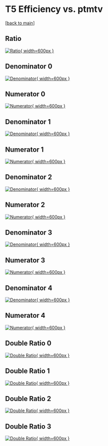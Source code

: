 # T5 Efficiency vs. ptmtv

[[back to main](./)]



## Ratio

[![Ratio](../mtv/var/T5_base_11_0_eff_ptmtv.png){ width=600px }](../mtv/var/T5_base_11_0_eff_ptmtv.pdf)

## Denominator 0

[![Denominator](../mtv/den/T5_base_11_0_eff_ptmtv_den0.png){ width=600px }](../mtv/den/T5_base_11_0_eff_ptmtv_den0.pdf)

## Numerator 0

[![Numerator](../mtv/num/T5_base_11_0_eff_ptmtv_num0.png){ width=600px }](../mtv/num/T5_base_11_0_eff_ptmtv_num0.pdf)

## Denominator 1

[![Denominator](../mtv/den/T5_base_11_0_eff_ptmtv_den1.png){ width=600px }](../mtv/den/T5_base_11_0_eff_ptmtv_den1.pdf)

## Numerator 1

[![Numerator](../mtv/num/T5_base_11_0_eff_ptmtv_num1.png){ width=600px }](../mtv/num/T5_base_11_0_eff_ptmtv_num1.pdf)

## Denominator 2

[![Denominator](../mtv/den/T5_base_11_0_eff_ptmtv_den2.png){ width=600px }](../mtv/den/T5_base_11_0_eff_ptmtv_den2.pdf)

## Numerator 2

[![Numerator](../mtv/num/T5_base_11_0_eff_ptmtv_num2.png){ width=600px }](../mtv/num/T5_base_11_0_eff_ptmtv_num2.pdf)

## Denominator 3

[![Denominator](../mtv/den/T5_base_11_0_eff_ptmtv_den3.png){ width=600px }](../mtv/den/T5_base_11_0_eff_ptmtv_den3.pdf)

## Numerator 3

[![Numerator](../mtv/num/T5_base_11_0_eff_ptmtv_num3.png){ width=600px }](../mtv/num/T5_base_11_0_eff_ptmtv_num3.pdf)

## Denominator 4

[![Denominator](../mtv/den/T5_base_11_0_eff_ptmtv_den4.png){ width=600px }](../mtv/den/T5_base_11_0_eff_ptmtv_den4.pdf)

## Numerator 4

[![Numerator](../mtv/num/T5_base_11_0_eff_ptmtv_num4.png){ width=600px }](../mtv/num/T5_base_11_0_eff_ptmtv_num4.pdf)

## Double Ratio 0

[![Double Ratio](../mtv/ratio/T5_base_11_0_eff_ptmtv_ratio0.png){ width=600px }](../mtv/ratio/T5_base_11_0_eff_ptmtv_ratio0.pdf)

## Double Ratio 1

[![Double Ratio](../mtv/ratio/T5_base_11_0_eff_ptmtv_ratio1.png){ width=600px }](../mtv/ratio/T5_base_11_0_eff_ptmtv_ratio1.pdf)

## Double Ratio 2

[![Double Ratio](../mtv/ratio/T5_base_11_0_eff_ptmtv_ratio2.png){ width=600px }](../mtv/ratio/T5_base_11_0_eff_ptmtv_ratio2.pdf)

## Double Ratio 3

[![Double Ratio](../mtv/ratio/T5_base_11_0_eff_ptmtv_ratio3.png){ width=600px }](../mtv/ratio/T5_base_11_0_eff_ptmtv_ratio3.pdf)


